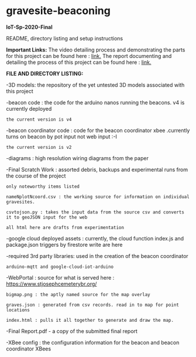 # gravesite-beaconing
<b>IoT-Sp-2020-Final</b>

README, directory listing and setup instructions

<b>Important Links:</b>
The video detailing process and demonstrating the parts for this project can be found here : <a href="https://drive.google.com/file/d/155o_H0zbMqdDoUw9AnUA0LflL79hAfPu/view?usp=sharing"> link.</a>
The report documenting and detailing the process of this project can be found here : <a href = "https://docs.google.com/document/d/17jf9HsJg-zgWmgU-BfE7ktTV50ADjPDQareK2d50IZs/edit?usp=sharing"> link.</a>


<b> FILE AND DIRECTORY LISTING:</b>

-3D models: the repository of the yet untested 3D models associated with this project 

-beacon code : the code for the arduino nanos running the beacons. v4 is currently deployed 

	the current version is v4

-beacon coordinator code : code for the beacon coordinator xbee .currently turns on beacon by pot input not web input :-I

	the current version is v2

-diagrams : high resolution wiring diagrams from the paper 

-Final Scratch Work : assorted debris, backups and experimental runs from the course of the project

	only noteworthy items listed 

	nameNplotNcoord.csv : the working source for information on individual gravesites. 

	csvtojson.py : takes the input data from the source csv and converts it to geoJSON input for the web

	all html here are drafts from experimentation 

-google cloud deployed assets : currently, the cloud function index.js and package.json triggers by firestore write are here 

-required 3rd party libraries: used in the creation of the beacon coordinator

	arduino-mqtt and google-cloud-iot-arduino 

-WebPortal : source for what is served here : https://www.stjosephcemeterybr.org/ 

	bigmap.png : the aptly named source for the map overlay

	graves.json : generated from csv records. read in to map for point locations

	index.html : pulls it all together to generate and draw the map.

-Final Report.pdf - a copy of the submitted final report 

-XBee config : the configuration information for the beacon and beacon coordinator XBees
